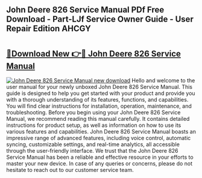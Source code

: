 ## John Deere 826 Service Manual PDf Free Download - Part-LJf Service Owner Guide - User Repair Edition AHCGY

# <h2><a href="http://bc88960.oget.top/?id=John+Deere+826+Service+Manual">🔗Download New 👉🔴 John Deere 826 Service Manual</a></h2>

[![John Deere 826 Service Manual new download](https://i.imgur.com/5g1atiW.png)](http://bc88960.oget.top/?id=John+Deere+826+Service+Manual)
Hello and welcome to the user manual for your newly unboxed John Deere 826 Service Manual. This guide is designed to help you get started with your product and provide you with a thorough understanding of its features, functions, and capabilities. You will find clear instructions for installation, operation, maintenance, and troubleshooting. Before you begin using your John Deere 826 Service Manual, we recommend reading this manual carefully. It contains detailed instructions for product setup, as well as information on how to use its various features and capabilities. John Deere 826 Service Manual boasts an impressive range of advanced features, including voice control, automatic syncing, customizable settings, and real-time analytics, all accessible through the user-friendly interface. We trust that the John Deere 826 Service Manual has been a reliable and effective resource in your efforts to master your new device. In case of any queries or concerns, please do not hesitate to reach out to our customer service team.
